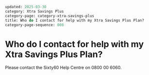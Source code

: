```meta
updated: 2025-03-30
category: Xtra Savings Plus
category-page: category-xtra-savings-plus
title: Who do I contact for help with my Xtra Savings Plus Plan? 
category-page-sequence: 008
```

# Who do I contact for help with my Xtra Savings Plus Plan? 

Please contact the Sixty60 Help Centre on 0800 00 6060. 